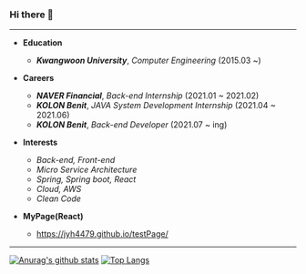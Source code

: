 ### Hi there 👋
***
* **Education**
    - ***Kwangwoon University***, *Computer Engineering* (2015.03 ~)

* **Careers**
    - ***NAVER Financial***, *Back-end Internship* (2021.01 ~ 2021.02)
    - ***KOLON Benit***, *JAVA System Development Internship* (2021.04 ~ 2021.06)
    - ***KOLON Benit***, *Back-end Developer* (2021.07 ~ ing)

* **Interests**
    - *Back-end, Front-end*
    - *Micro Service Architecture*
    - *Spring, Spring boot, React*
    - *Cloud, AWS*
    - *Clean Code*

* **MyPage(React)**
    - https://jyh4479.github.io/testPage/
***



 [![Anurag's github stats](https://github-readme-stats.vercel.app/api?username=jyh4479&count_private=true&line_height=20)](https://github.com/anuraghazra/github-readme-stats)
 [![Top Langs](https://github-readme-stats.vercel.app/api/top-langs/?username=jyh4479&layout=compact&hide=CSS,HTML,Verilog)](https://github.com/anuraghazra/github-readme-stats)

<!--
**jyh4479/jyh4479** is a ✨ _special_ ✨ repository because its `README.md` (this file) appears on your GitHub profile

Here are some ideas to get you started:

- 🔭 I’m currently working on ...
- 🌱 I’m currently learning ...
- 👯 I’m looking to collaborate on ...
- 🤔 I’m looking for help with ..
- 💬 Ask me about ...
- 📫 How to reach me: ...
- 😄 Pronouns: ...
- ⚡ Fun fact: ...
-->
